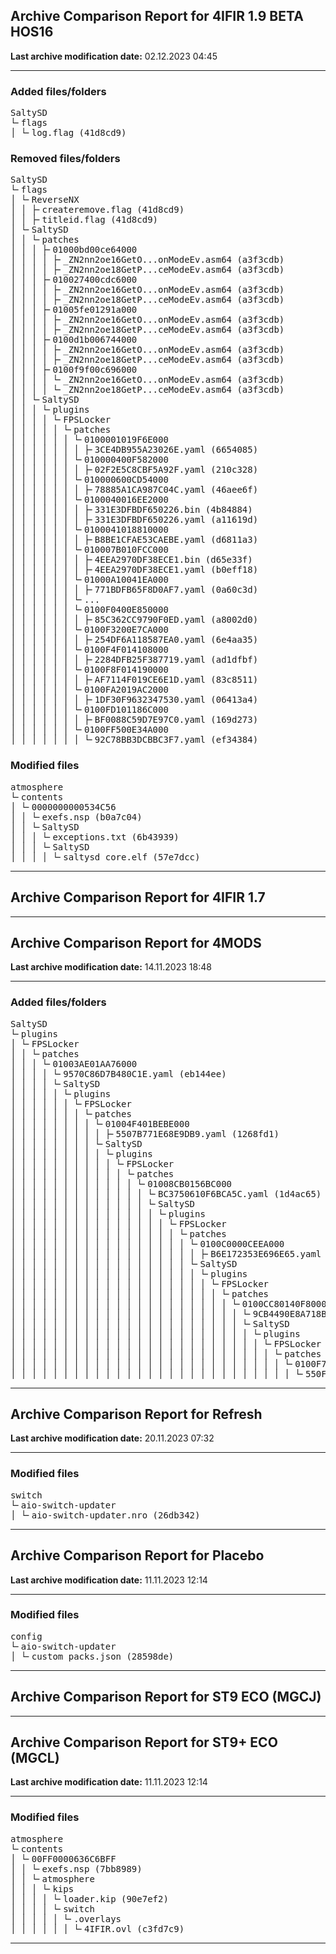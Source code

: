 <h2>Archive Comparison Report for <b>4IFIR 1.9 BETA HOS16</b></h2><b>Last archive modification date:</b> 02.12.2023 04:45<hr>

<h3>Added files/folders</h3>
<pre>SaltySD
└╴flags
│ └╴log.flag (41d8cd9)
</pre>
<h3>Removed files/folders</h3>
<pre>SaltySD
└╴flags
│ └╴ReverseNX
│ │ ├╴createremove.flag (41d8cd9)
│ │ ├╴titleid.flag (41d8cd9)
│ └╴SaltySD
│ │ └╴patches
│ │ │ ├╴01000bd00ce64000
│ │ │ │ ├╴_ZN2nn2oe16GetO...onModeEv.asm64 (a3f3cdb)
│ │ │ │ ├╴_ZN2nn2oe18GetP...ceModeEv.asm64 (a3f3cdb)
│ │ │ ├╴010027400cdc6000
│ │ │ │ ├╴_ZN2nn2oe16GetO...onModeEv.asm64 (a3f3cdb)
│ │ │ │ ├╴_ZN2nn2oe18GetP...ceModeEv.asm64 (a3f3cdb)
│ │ │ ├╴01005fe01291a000
│ │ │ │ ├╴_ZN2nn2oe16GetO...onModeEv.asm64 (a3f3cdb)
│ │ │ │ ├╴_ZN2nn2oe18GetP...ceModeEv.asm64 (a3f3cdb)
│ │ │ ├╴0100d1b006744000
│ │ │ │ ├╴_ZN2nn2oe16GetO...onModeEv.asm64 (a3f3cdb)
│ │ │ │ ├╴_ZN2nn2oe18GetP...ceModeEv.asm64 (a3f3cdb)
│ │ │ ├╴0100f9f00c696000
│ │ │ │ └╴_ZN2nn2oe16GetO...onModeEv.asm64 (a3f3cdb)
│ │ │ │ └╴_ZN2nn2oe18GetP...ceModeEv.asm64 (a3f3cdb)
│ │ └╴SaltySD
│ │ │ └╴plugins
│ │ │ │ └╴FPSLocker
│ │ │ │ │ └╴patches
│ │ │ │ │ │ └╴0100001019F6E000
│ │ │ │ │ │ │ ├╴3CE4DB955A23026E.yaml (6654085)
│ │ │ │ │ │ └╴010000400F582000
│ │ │ │ │ │ │ ├╴02F2E5C8CBF5A92F.yaml (210c328)
│ │ │ │ │ │ └╴010000600CD54000
│ │ │ │ │ │ │ ├╴78885A1CA987C04C.yaml (46aee6f)
│ │ │ │ │ │ └╴0100040016EE2000
│ │ │ │ │ │ │ ├╴331E3DFBDF650226.bin (4b84884)
│ │ │ │ │ │ │ ├╴331E3DFBDF650226.yaml (a11619d)
│ │ │ │ │ │ └╴0100041018810000
│ │ │ │ │ │ │ ├╴B8BE1CFAE53CAEBE.yaml (d6811a3)
│ │ │ │ │ │ └╴010007B010FCC000
│ │ │ │ │ │ │ ├╴4EEA2970DF38ECE1.bin (d65e33f)
│ │ │ │ │ │ │ ├╴4EEA2970DF38ECE1.yaml (b0eff18)
│ │ │ │ │ │ └╴01000A10041EA000
│ │ │ │ │ │ │ ├╴771BDFB65F8D0AF7.yaml (0a60c3d)
│ │ │ │ │ │ └╴...
│ │ │ │ │ │ └╴0100F0400E850000
│ │ │ │ │ │ │ ├╴85C362CC9790F0ED.yaml (a8002d0)
│ │ │ │ │ │ └╴0100F3200E7CA000
│ │ │ │ │ │ │ ├╴254DF6A118587EA0.yaml (6e4aa35)
│ │ │ │ │ │ └╴0100F4F014108000
│ │ │ │ │ │ │ ├╴2284DFB25F387719.yaml (ad1dfbf)
│ │ │ │ │ │ └╴0100F8F014190000
│ │ │ │ │ │ │ ├╴AF7114F019CE6E1D.yaml (83c8511)
│ │ │ │ │ │ └╴0100FA2019AC2000
│ │ │ │ │ │ │ ├╴1DF30F9632347530.yaml (06413a4)
│ │ │ │ │ │ └╴0100FD101186C000
│ │ │ │ │ │ │ ├╴BF0088C59D7E97C0.yaml (169d273)
│ │ │ │ │ │ └╴0100FF500E34A000
│ │ │ │ │ │ │ └╴92C78BB3DCBBC3F7.yaml (ef34384)
</pre>
<h3>Modified files</h3>
<pre>atmosphere
└╴contents
│ └╴0000000000534C56
│ │ └╴exefs.nsp (b0a7c04)
│ │ └╴SaltySD
│ │ │ └╴exceptions.txt (6b43939)
│ │ │ └╴SaltySD
│ │ │ │ └╴saltysd_core.elf (57e7dcc)
</pre>
<hr>

<h2>Archive Comparison Report for <b>4IFIR 1.7</b></h2><hr>

<h2>Archive Comparison Report for <b>4MODS</b></h2><b>Last archive modification date:</b> 14.11.2023 18:48<hr>

<h3>Added files/folders</h3>
<pre>SaltySD
└╴plugins
│ └╴FPSLocker
│ │ └╴patches
│ │ │ └╴01003AE01AA76000
│ │ │ │ └╴9570C86D7B480C1E.yaml (eb144ee)
│ │ │ │ └╴SaltySD
│ │ │ │ │ └╴plugins
│ │ │ │ │ │ └╴FPSLocker
│ │ │ │ │ │ │ └╴patches
│ │ │ │ │ │ │ │ └╴01004F401BEBE000
│ │ │ │ │ │ │ │ │ ├╴5507B771E68E9DB9.yaml (1268fd1)
│ │ │ │ │ │ │ │ └╴SaltySD
│ │ │ │ │ │ │ │ │ └╴plugins
│ │ │ │ │ │ │ │ │ │ └╴FPSLocker
│ │ │ │ │ │ │ │ │ │ │ └╴patches
│ │ │ │ │ │ │ │ │ │ │ │ └╴01008CB0156BC000
│ │ │ │ │ │ │ │ │ │ │ │ │ └╴BC3750610F6BCA5C.yaml (1d4ac65)
│ │ │ │ │ │ │ │ │ │ │ │ │ └╴SaltySD
│ │ │ │ │ │ │ │ │ │ │ │ │ │ └╴plugins
│ │ │ │ │ │ │ │ │ │ │ │ │ │ │ └╴FPSLocker
│ │ │ │ │ │ │ │ │ │ │ │ │ │ │ │ └╴patches
│ │ │ │ │ │ │ │ │ │ │ │ │ │ │ │ │ └╴0100C0000CEEA000
│ │ │ │ │ │ │ │ │ │ │ │ │ │ │ │ │ │ ├╴B6E172353E696E65.yaml (75d53b2)
│ │ │ │ │ │ │ │ │ │ │ │ │ │ │ │ │ └╴SaltySD
│ │ │ │ │ │ │ │ │ │ │ │ │ │ │ │ │ │ └╴plugins
│ │ │ │ │ │ │ │ │ │ │ │ │ │ │ │ │ │ │ └╴FPSLocker
│ │ │ │ │ │ │ │ │ │ │ │ │ │ │ │ │ │ │ │ └╴patches
│ │ │ │ │ │ │ │ │ │ │ │ │ │ │ │ │ │ │ │ │ └╴0100CC80140F8000
│ │ │ │ │ │ │ │ │ │ │ │ │ │ │ │ │ │ │ │ │ │ └╴9CB4490E8A718BAE.yaml (d143628)
│ │ │ │ │ │ │ │ │ │ │ │ │ │ │ │ │ │ │ │ │ │ └╴SaltySD
│ │ │ │ │ │ │ │ │ │ │ │ │ │ │ │ │ │ │ │ │ │ │ └╴plugins
│ │ │ │ │ │ │ │ │ │ │ │ │ │ │ │ │ │ │ │ │ │ │ │ └╴FPSLocker
│ │ │ │ │ │ │ │ │ │ │ │ │ │ │ │ │ │ │ │ │ │ │ │ │ └╴patches
│ │ │ │ │ │ │ │ │ │ │ │ │ │ │ │ │ │ │ │ │ │ │ │ │ │ └╴0100F7E00C70E000
│ │ │ │ │ │ │ │ │ │ │ │ │ │ │ │ │ │ │ │ │ │ │ │ │ │ │ └╴550F2E8B387B4520.yaml (fc8f67e)
</pre>
<hr>

<h2>Archive Comparison Report for <b>Refresh</b></h2><b>Last archive modification date:</b> 20.11.2023 07:32<hr>

<h3>Modified files</h3>
<pre>switch
└╴aio-switch-updater
│ └╴aio-switch-updater.nro (26db342)
</pre>
<hr>

<h2>Archive Comparison Report for <b>Placebo</b></h2><b>Last archive modification date:</b> 11.11.2023 12:14<hr>

<h3>Modified files</h3>
<pre>config
└╴aio-switch-updater
│ └╴custom_packs.json (28598de)
</pre>
<hr>

<h2>Archive Comparison Report for <b>ST9 ECO (MGCJ)</b></h2><hr>

<h2>Archive Comparison Report for <b>ST9+ ECO (MGCL)</b></h2><b>Last archive modification date:</b> 11.11.2023 12:14<hr>

<h3>Modified files</h3>
<pre>atmosphere
└╴contents
│ └╴00FF0000636C6BFF
│ │ └╴exefs.nsp (7bb8989)
│ │ └╴atmosphere
│ │ │ └╴kips
│ │ │ │ └╴loader.kip (90e7ef2)
│ │ │ │ └╴switch
│ │ │ │ │ └╴.overlays
│ │ │ │ │ │ └╴4IFIR.ovl (c3fd7c9)
</pre>
<hr>

